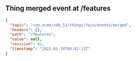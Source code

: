 ## Thing merged event at /features

```json
{
  "topic": "com.acme/xdk_53/things/twin/events/merged",
  "headers": {},
  "path": "/features",
  "value": null,
  "revision": 42,
  "timestamp": "2021-01-18T09:42:12Z"
}
```
